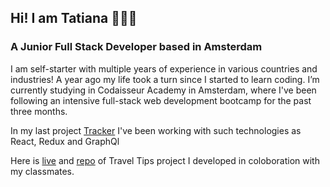 ## Hi! I am Tatiana 👋👋👋
### A Junior Full Stack Developer based in Amsterdam

I am self-starter with multiple years of experience in various countries and industries!
A year ago my life took a turn since I started to learn coding.
I’m currently studying in Codaisseur Academy in Amsterdam, 
where I've been following an intensive full-stack web development bootcamp for the past three months.

In my last project [Tracker](https://github.com/TatianaIvanovaW/TravelTracker-client) I've been working with such technologies as React, Redux and GraphQl

Here is [live](https://travel-tips.netlify.app/) and [repo](https://github.com/GuidoWestra/Travel-Tips-Front) of Travel Tips project I developed in coloboration with my classmates. 



